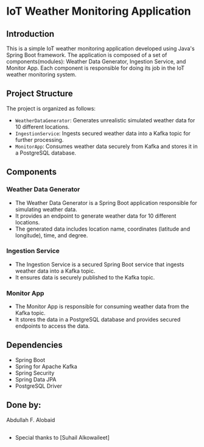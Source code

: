 # IoT Weather Monitoring Application

## Introduction
This is a simple IoT weather monitoring application developed using Java's Spring Boot framework. The application is
composed of a set of components(modules): Weather Data Generator, Ingestion Service, and Monitor App. Each component is responsible for doing its job in the IoT weather monitoring system.

## Project Structure
The project is organized as follows:

- `WeatherDataGenerator`: Generates unrealistic simulated weather data for 10 different locations.
- `IngestionService`: Ingests secured weather data into a Kafka topic for further processing.
- `MonitorApp`: Consumes weather data securely from Kafka and stores it in a PostgreSQL database.

## Components

### Weather Data Generator
- The Weather Data Generator is a Spring Boot application responsible for simulating weather data.
- It provides an endpoint to generate weather data for 10 different locations.
- The generated data includes location name, coordinates (latitude and longitude), time, and degree.

### Ingestion Service
- The Ingestion Service is a secured Spring Boot service that ingests weather data into a Kafka topic.
- It ensures data is securely published to the Kafka topic.

### Monitor App
- The Monitor App is responsible for consuming weather data from the Kafka topic.
- It stores the data in a PostgreSQL database and provides secured endpoints to access the data.

## Dependencies
- Spring Boot
- Spring for Apache Kafka
- Spring Security
- Spring Data JPA
- PostgreSQL Driver

## Done by: 
Abdullah F. Alobaid 

## 
- Special thanks to [Suhail Alkowaileet]
